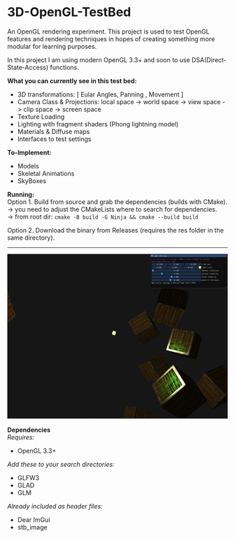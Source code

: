 # 3D-OpenGL-TestBed
An OpenGL rendering experiment.
This project is used to test OpenGL features and rendering techniques in hopes of creating something more modular for learning purposes.

In this project I am using modern OpenGL 3.3+ and soon to use DSA(Direct-State-Access) functions.

**What you can currently see in this test bed:**
* 3D transformations: [ Eular Angles, Panning , Movement ]
* Camera Class & Projections: local space -> world space -> view space -> clip space -> screen space
* Texture Loading
* Lighting with fragment shaders (Phong lightning model)
* Materials & Diffuse maps
* Interfaces to test settings  

**To-Implement:**  
* Models
* Skeletal Animations
* SkyBoxes

**Running:**  
Option 1. Build from source and grab the dependencies (builds with CMake).  
  -> you need to adjust the CMakeLists where to search for dependencies.  
  -> from root dir: ```cmake -B build -G Ninja && cmake --build build```  

Option 2. Download the binary from Releases (requires the res folder in the same directory).

---

![alt](https://github.com/eskevv/3D-OpenGL-TestBed/blob/main/preview.png?raw=true)

**Dependencies**  
*Requires:*
* OpenGL 3.3+

*Add these to your search directories:*
* GLFW3
* GLAD
* GLM  

*Already included as header files:*  
* Dear ImGui
* stb_image
